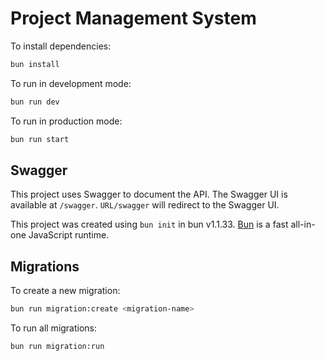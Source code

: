 # Project Management System

To install dependencies:

```bash
bun install
```

To run in development mode:

```bash
bun run dev
```

To run in production mode:

```bash
bun run start
```

## Swagger

This project uses Swagger to document the API. The Swagger UI is available at `/swagger`.
`URL/swagger` will redirect to the Swagger UI.

This project was created using `bun init` in bun v1.1.33. [Bun](https://bun.sh) is a fast all-in-one JavaScript runtime.

## Migrations

To create a new migration:

```bash
bun run migration:create <migration-name>
```

To run all migrations:

```bash
bun run migration:run
```
